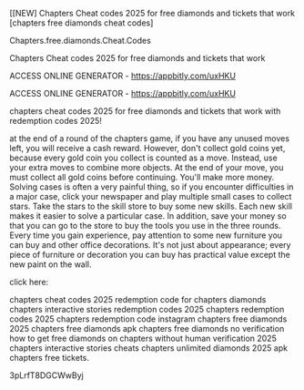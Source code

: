 [[NEW] Chapters Cheat codes 2025 for free diamonds and tickets that work [chapters free diamonds cheat codes]

Chapters.free.diamonds.Cheat.Codes

Chapters Cheat codes 2025 for free diamonds and tickets that work

ACCESS ONLINE GENERATOR - https://appbitly.com/uxHKU

ACCESS ONLINE GENERATOR - https://appbitly.com/uxHKU

chapters cheat codes 2025 for free diamonds and tickets that work with redemption codes 2025!

at the end of a round of the chapters game, if you have any unused moves left, you will receive a cash reward. However, don't collect gold coins yet, because every gold coin you collect is counted as a move. Instead, use your extra moves to combine more objects. At the end of your move, you must collect all gold coins before continuing. You'll make more money. Solving cases is often a very painful thing, so if you encounter difficulties in a major case, click your newspaper and play multiple small cases to collect stars. Take the stars to the skill store to buy some new skills. Each new skill makes it easier to solve a particular case. In addition, save your money so that you can go to the store to buy the tools you use in the three rounds. Every time you gain experience, pay attention to some new furniture you can buy and other office decorations. It's not just about appearance; every piece of furniture or decoration you can buy has practical value except the new paint on the wall.

click here:

chapters cheat codes 2025 redemption code for chapters diamonds chapters interactive stories redemption codes 2025 chapters redemption codes 2025 chapters redemption code instagram chapters free diamonds 2025 chapters free diamonds apk chapters free diamonds no verification how to get free diamonds on chapters without human verification 2025 chapters interactive stories cheats chapters unlimited diamonds 2025 apk chapters free tickets.

3pLrfT8DGCWwByj

